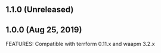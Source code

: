 ## 1.1.0 (Unreleased)



## 1.0.0 (Aug 25, 2019)

FEATURES:
Compatible with terrform 0.11.x and waapm 3.2.x

